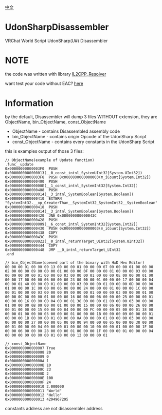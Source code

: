 [中文](https://github.com/extremeblackliu/UdonSharpDisassembler/blob/main/README_cn.md)

# UdonSharpDisassembler
VRChat World Script UdonSharp(U#) Disassembler

# NOTE

the code was written with library [IL2CPP_Resolver](https://github.com/sneakyevil/IL2CPP_Resolver)

want test your code without EAC? [here](https://github.com/extremeblackliu/VRChat-ALT)

# Information

by the default, Disassembler will dump 3 files WITHOUT extension, they are ObjectName, bin_ObjectName, const_ObjectName

* ObjectName - contains Disassembled assembly code
* bin_ObjectName - contains origin Opcode of the UdonSharp Script
* const_ObjectName - contains every constants in the UdonSharp Script

this is examples output of those 3 files:

```
// ObjectName(example of Update function)
.func__update
0x00000000000003F0  PUSH 0x0000000000000013(__0_const_intnl_SystemUInt32[System.UInt32])
0x00000000000003F8  PUSH 0x0000000000000003(m_iCount[System.Int32])
0x0000000000000400  PUSH 0x000000000000000E(__1_const_intnl_SystemInt32[System.Int32])
0x0000000000000408  PUSH 0x0000000000000014(__3_intnl_SystemBoolean[System.Boolean])
0x0000000000000410  EXTERN "SystemInt32.__op_GreaterThan__SystemInt32_SystemInt32__SystemBoolean"
0x0000000000000418  PUSH 0x0000000000000014(__3_intnl_SystemBoolean[System.Boolean])
0x0000000000000420  JNE 0x000000000000043C
0x0000000000000428  PUSH 0x0000000000000009(__6_const_intnl_SystemInt32[System.Int32])
0x0000000000000430  PUSH 0x0000000000000003(m_iCount[System.Int32])
0x0000000000000438  COPY
0x000000000000043C  PUSH 0x0000000000000022(__0_intnl_returnTarget_UInt32[System.UInt32])
0x0000000000000444  COPY
0x0000000000000448  JMP __0_intnl_returnTarget_UInt32
.end
```

```
// bin_ObjectName(opened part of the binary with HxD Hex Editor)
00 00 00 01 00 00 00 13 00 00 00 01 00 00 00 07 00 00 00 01 00 00 00 02 00 00 00 09 00 00 00 01 00 00 00 0F 00 00 00 01 00 00 00 03 00 00 00 09 00 00 00 01 00 00 00 03 00 00 00 01 00 00 00 0E 00 00 00 01 00 00 00 17 00 00 00 06 00 00 00 23 00 00 00 01 00 00 00 17 00 00 00 04 00 00 01 40 00 00 00 01 00 00 00 03 00 00 00 01 00 00 00 0D 00 00 00 01 00 00 00 1C 00 00 00 06 00 00 00 24 00 00 00 01 00 00 00 1C 00 00 00 01 00 00 00 03 00 00 00 09 00 00 00 01 00 00 00 03 00 00 00 01 00 00 00 0C 00 00 00 01 00 00 00 16 00 00 00 06 00 00 00 25 00 00 00 01 00 00 00 16 00 00 00 04 00 00 01 38 00 00 00 01 00 00 00 03 00 00 00 01 00 00 00 0B 00 00 00 01 00 00 00 15 00 00 00 06 00 00 00 26 00 00 00 01 00 00 00 15 00 00 00 04 00 00 00 FC 00 00 00 05 00 00 01 38 00 00 00 01 00 00 00 03 00 00 00 01 00 00 00 1B 00 00 00 09 00 00 00 01 00 00 00 1B 00 00 00 01 00 00 00 0A 00 00 00 01 00 00 00 03 00 00 00 06 00 00 00 27 00 00 00 05 00 00 00 94 00 00 00 05 00 00 00 30 00 00 00 01 00 00 00 04 00 00 00 01 00 00 00 10 00 00 00 01 00 00 00 1F 00 00 00 06 00 00 00 28 00 00 00 01 00 00 00 1F 00 00 00 01 00 00 00 04 00 00 00 09 00 00 00 01 00 00 00 12 00 00 00 01
```

```
// const_ObjectName
0x0000000000000007 True
0x0000000000000008 20
0x0000000000000009 0
0x000000000000000A 1
0x000000000000000B 10
0x000000000000000C 23
0x000000000000000D 2
0x000000000000000E 100
0x000000000000000F 24
0x0000000000000010 2.000000
0x0000000000000011 "World"
0x0000000000000012 "Hello"
0x0000000000000013 4294967295
```

constants address are not disassembler address
